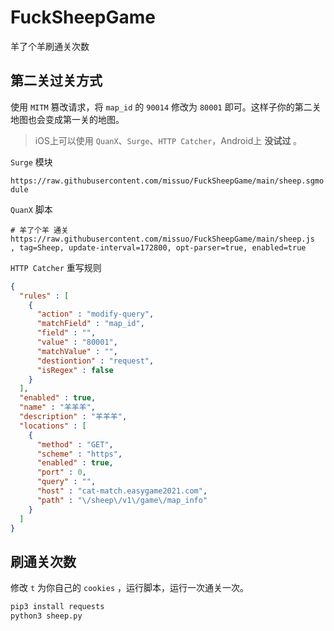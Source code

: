 <!--
 * @Author: Vincent Young
 * @Date: 2022-09-15 14:18:33
 * @LastEditors: Vincent Young
 * @LastEditTime: 2022-09-15 15:27:39
 * @FilePath: /FuckSheepGame/README.md
 * @Telegram: https://t.me/missuo
 * 
 * Copyright © 2022 by Vincent, All Rights Reserved. 
-->
# FuckSheepGame
羊了个羊刷通关次数

## 第二关过关方式
使用 `MITM` 篡改请求，将 `map_id` 的 `90014` 修改为 `80001` 即可。这样子你的第二关地图也会变成第一关的地图。
> iOS上可以使用 `QuanX`、`Surge`、`HTTP Catcher`，Android上 **没试过** 。

`Surge` 模块

`https://raw.githubusercontent.com/missuo/FuckSheepGame/main/sheep.sgmodule`

`QuanX` 脚本
```
# 羊了个羊 通关
https://raw.githubusercontent.com/missuo/FuckSheepGame/main/sheep.js
, tag=Sheep, update-interval=172800, opt-parser=true, enabled=true
```

`HTTP Catcher` 重写规则
```json
{
  "rules" : [
    {
      "action" : "modify-query",
      "matchField" : "map_id",
      "field" : "",
      "value" : "80001",
      "matchValue" : "",
      "destiontion" : "request",
      "isRegex" : false
    }
  ],
  "enabled" : true,
  "name" : "羊羊羊",
  "description" : "羊羊羊",
  "locations" : [
    {
      "method" : "GET",
      "scheme" : "https",
      "enabled" : true,
      "port" : 0,
      "query" : "",
      "host" : "cat-match.easygame2021.com",
      "path" : "\/sheep\/v1\/game\/map_info"
    }
  ]
}
```


## 刷通关次数
修改 `t` 为你自己的 `cookies` ，运行脚本，运行一次通关一次。
```python
pip3 install requests
python3 sheep.py
```
